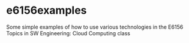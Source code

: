 # e6156examples
Some simple examples of how to use various technologies in the E6156 Topics in SW Engineering: Cloud Computing class
